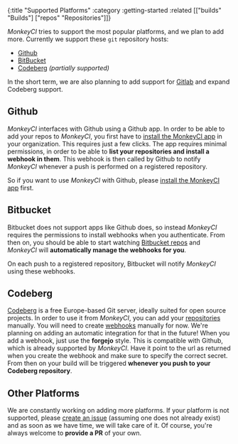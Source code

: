 {:title "Supported Platforms"
 :category :getting-started
 :related [["builds" "Builds"]
           ["repos" "Repositories"]]}

*MonkeyCI* tries to support the most popular platforms, and we plan to add more.
Currently we support these `git` repository hosts:

 - [Github](https://github.com)
 - [BitBucket](https://bitbucket.org)
 - [Codeberg](https://codeberg.org) *(partially supported)*

In the short term, we are also planning to add support for [Gitlab](https://gitlab.com)
and expand Codeberg support.

## Github

*MonkeyCI* interfaces with Github using a Github app.  In order to be able to add
your repos to *MonkeyCI*, you first have to [install the MonkeyCI app](https://github.com/apps/monkeyci-app)
in your organization.  This requires just a few clicks.  The app requires minimal permissions,
in order to be able to **list your repositories and install a webhook in them**.  This webhook
is then called by Github to notify *MonkeyCI* whenever a push is performed on a registered
repository.

So if you want to use *MonkeyCI* with Github, please [install the MonkeyCI app](https://github.com/apps/monkeyci-app/installations/new) first.

## Bitbucket

Bitbucket does not support apps like Github does, so instead *MonkeyCI* requires the
permissions to install webhooks when you authenticate.  From then on, you should be able
to start watching [Bitbucket repos](repos) and *MonkeyCI* will **automatically manage the
webhooks for you**.

On each push to a registered repository, Bitbucket will notify *MonkeyCI* using these
webhooks.

## Codeberg

[Codeberg](https://codeberg.org) is a free Europe-based Git server, ideally suited for
open source projects.  In order to use it from *MonkeyCI*, you can add your [repositories](repos)
manually.  You will need to create [webhooks](webhooks) manually for now.  We're planning
on adding an automatic integration for that in the future!  When you add a webhook, just
use the **forgejo** style.  This is compatible with Github, which is already supported
by *MonkeyCI*.  Have it point to the url as returned when you create the webhook and
make sure to specify the correct secret.  From then on your build will be triggered
**whenever you push to your Codeberg repository**.

## Other Platforms

We are constantly working on adding more platforms.  If your platform is not supported,
please [create an issue](https://github.com/monkey-projects/monkeyci/issues) (assuming
one does not already exist) and as soon as we have time, we will take care of it.  Of
course, you're always welcome to **provide a PR** of your own.